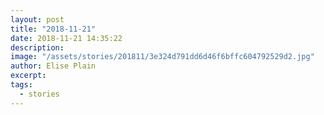 ```yaml
---
layout: post
title: "2018-11-21"
date: 2018-11-21 14:35:22
description: 
image: "/assets/stories/201811/3e324d791dd6d46f6bffc604792529d2.jpg"
author: Elise Plain
excerpt: 
tags: 
  - stories
---
```



<p></p>
